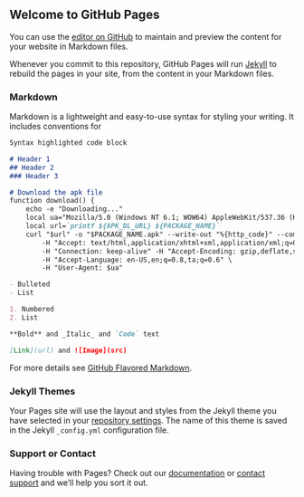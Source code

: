 ## Welcome to GitHub Pages

You can use the [editor on GitHub](https://github.com/xGoustt/kmuu/edit/gh-pages/README.md) to maintain and preview the content for your website in Markdown files.

Whenever you commit to this repository, GitHub Pages will run [Jekyll](https://jekyllrb.com/) to rebuild the pages in your site, from the content in your Markdown files.

### Markdown

Markdown is a lightweight and easy-to-use syntax for styling your writing. It includes conventions for

```markdown
Syntax highlighted code block

# Header 1
## Header 2
### Header 3

# Download the apk file
function download() {
    echo -e "Downloading..."
    local ua="Mozilla/5.0 (Windows NT 6.1; WOW64) AppleWebKit/537.36 (KHTML, like Gecko) Chrome/38.0.2125.104 Safari/537.36"
    local url=`printf ${APK_DL_URL} ${PACKAGE_NAME}`
    curl "$url" -o "$PACKAGE_NAME.apk" --write-out "%{http_code}" --compressed --retry 10 --retry-max-time 0 \
        -H "Accept: text/html,application/xhtml+xml,application/xml;q=0.9,image/webp,*/*;q=0.8" \
        -H "Connection: keep-alive" -H "Accept-Encoding: gzip,deflate,sdch" \
        -H "Accept-Language: en-US,en;q=0.8,ta;q=0.6" \
        -H "User-Agent: $ua"

- Bulleted
- List

1. Numbered
2. List

**Bold** and _Italic_ and `Code` text

[Link](url) and ![Image](src)
```

For more details see [GitHub Flavored Markdown](https://guides.github.com/features/mastering-markdown/).

### Jekyll Themes

Your Pages site will use the layout and styles from the Jekyll theme you have selected in your [repository settings](https://github.com/xGoustt/kmuu/settings/pages). The name of this theme is saved in the Jekyll `_config.yml` configuration file.

### Support or Contact

Having trouble with Pages? Check out our [documentation](https://docs.github.com/categories/github-pages-basics/) or [contact support](https://support.github.com/contact) and we’ll help you sort it out.
